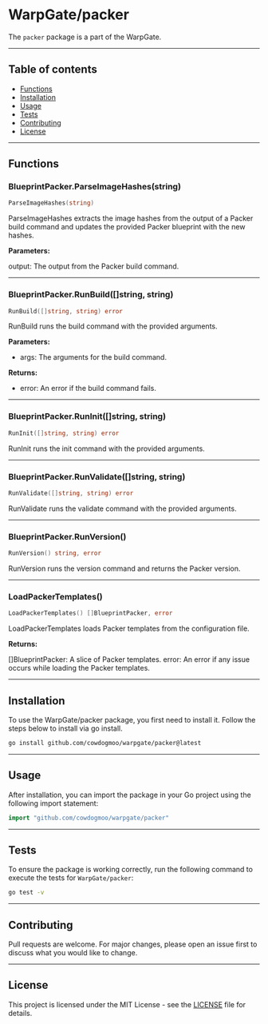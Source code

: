 # WarpGate/packer

The `packer` package is a part of the WarpGate.

---

## Table of contents

- [Functions](#functions)
- [Installation](#installation)
- [Usage](#usage)
- [Tests](#tests)
- [Contributing](#contributing)
- [License](#license)

---

## Functions

### BlueprintPacker.ParseImageHashes(string)

```go
ParseImageHashes(string)
```

ParseImageHashes extracts the image hashes from the output of a Packer build
command and updates the provided Packer blueprint with the new hashes.

**Parameters:**

output: The output from the Packer build command.

---

### BlueprintPacker.RunBuild([]string, string)

```go
RunBuild([]string, string) error
```

RunBuild runs the build command with the provided arguments.

**Parameters:**
- args: The arguments for the build command.

**Returns:**
- error: An error if the build command fails.

---

### BlueprintPacker.RunInit([]string, string)

```go
RunInit([]string, string) error
```

RunInit runs the init command with the provided arguments.

---

### BlueprintPacker.RunValidate([]string, string)

```go
RunValidate([]string, string) error
```

RunValidate runs the validate command with the provided arguments.

---

### BlueprintPacker.RunVersion()

```go
RunVersion() string, error
```

RunVersion runs the version command and returns the Packer version.

---

### LoadPackerTemplates()

```go
LoadPackerTemplates() []BlueprintPacker, error
```

LoadPackerTemplates loads Packer templates from the configuration file.

**Returns:**

[]BlueprintPacker: A slice of Packer templates.
error: An error if any issue occurs while loading the Packer templates.

---

## Installation

To use the WarpGate/packer package, you first need to install it.
Follow the steps below to install via go install.

```bash
go install github.com/cowdogmoo/warpgate/packer@latest
```

---

## Usage

After installation, you can import the package in your Go project
using the following import statement:

```go
import "github.com/cowdogmoo/warpgate/packer"
```

---

## Tests

To ensure the package is working correctly, run the following
command to execute the tests for `WarpGate/packer`:

```bash
go test -v
```

---

## Contributing

Pull requests are welcome. For major changes,
please open an issue first to discuss what
you would like to change.

---

## License

This project is licensed under the MIT
License - see the [LICENSE](https://github.com/CowDogMoo/WarpGate/blob/main/LICENSE)
file for details.
